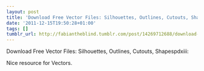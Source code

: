 ```yaml
---
layout: post
title: 'Download Free Vector Files: Silhouettes, Outlines, Cutouts, Shapes'
date: '2011-12-15T19:50:28+01:00'
tags: []
tumblr_url: http://fabiantheblind.tumblr.com/post/14269712688/download-free-vector-files-silhouettes-outlines
---
```

Download Free Vector Files: Silhouettes, Outlines, Cutouts, Shapespdxiii:

Nice resource for Vectors.
